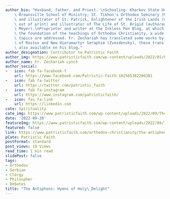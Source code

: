 ```yaml
---
author_bio: "Husband, father, and Priest. \nSchooling: Kharkov State University (Ukraine);\
    \ Brownsville School of Ministry; St. Tikhon's Orthodox Seminary (M.Div.).\nAuthor\
    \ and illustrator of St. Patrick, Enlightener of the Irish Lands (Conciliar Press,\
    \ out of print) and illustrator of The Life of St. Brigid (authored by Jane G.\
    \ Meyer).\nProprietor and writer at the Inkless Pen Blog, at which, based on \
    \ the foundation of the teachings of Orthodox Christianity, a wide variety of\
    \ topics are addressed. Fr. Zechariah has translated some works by St. Dimitry\
    \ of Rostov and New Hieromartyr Seraphim (Zvesdensky), these translations are\
    \ also available on his blog."
author_designation: Contributor to Patristic Faith
author_img: https://www.patristicfaith.com/wp-content/uploads/2022/01/Fr.-Zechariah-Lynch-150x150.png
author_name: Fr. Zechariah Lynch
author_social:
-   icon: fab fa-facebook-f
    url: https://www.facebook.com/Patristic-Faith-102505382206381
-   icon: fab fa-twitter
    url: https://twitter.com/patristic_faith
-   icon: fab fa-instagram
    url: https://www.instagram.com/patristicfaith/
-   icon: fas fa-link
    url: https://linkedin.com
cate: Spirituality
cate_img: https://www.patristicfaith.com/wp-content/uploads/2022/09/The-Antiphons-Hymns-of-Holy-Delight.png
date: '2022-09-20'
featureImg: https://www.patristicfaith.com/wp-content/uploads/2022/09/The-Antiphons-Hymns-of-Holy-Delight.png
featured: false
link: https://www.patristicfaith.com/orthodox-christianity/the-antiphons-hymns-of-holy-delight/
pCate: Patristic Faith
postFormat: standard
post_views: 19 Views
read_time: 1 min read
slidePost: false
tags:
- Orthodox
- Serbian
- Clergy
- Philospher
- Debates
title: "The Antiphons: Hymns of Holy\_Delight"
---
```

